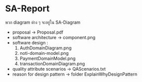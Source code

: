 # SA-Report

พวก diagram ต่าง ๆ จะอยู่ใน SA-Diagram
  - proposal -> Proposal.pdf
  - software architecture -> component.png
  - software design : 
      1. AuthDomainDiagram.png
      2. noti-domain-model.png
      3. PaymentDomainModel.png
      4. transactionDomainDiagram.png
  - quality attribute scenarios -> QAScenarios.txt
  - reason for design pattern -> folder ExplainWhyDesignPattern
